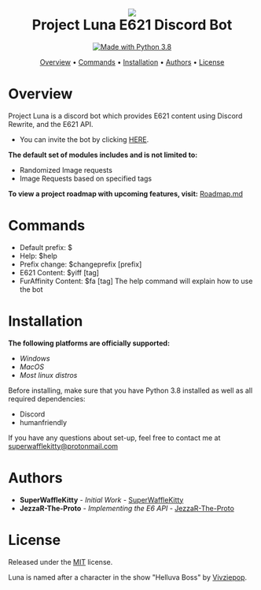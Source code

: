 <h1 align="center">
  <br>
  <a href="https://github.com/SuperWaffleKitty/Project-Luna"><img src="https://imgur.com/zX01Tgk.png"></a>
  <br>
  Project Luna E621 Discord Bot
  <br>
</h1>

<p align="center">
  <a href="https://www.python.org/downloads/">
    <img src="https://img.shields.io/badge/Made%20With-Python%203.8-blue.svg?style=for-the-badge" alt="Made with Python 3.8">
  </a>

<p align="center">
  <a href="#overview">Overview</a>
  •
  <a href="#Commands">Commands</a>
  •
  <a href="#installation">Installation</a>
  •
  <a href="#Authors">Authors</a>
  •
  <a href="#license">License</a>
</p>

# Overview

Project Luna is a discord bot which provides E621 content using Discord Rewrite, and the E621 API.

* You can invite the bot by clicking [HERE](https://discordapp.com/oauth2/authorize?client_id=653789363465093132&scope=bot&permissions=117760).

**The default set of modules includes and is not limited to:**

- Randomized Image requests
- Image Requests based on specified tags

**To view a project roadmap with upcoming features, visit:** [Roadmap.md](Roadmap.md)


# Commands
- Default prefix: $
- Help: $help
- Prefix change: $changeprefix [prefix]
- E621 Content: $yiff [tag]
- FurAffinity Content: $fa [tag]
The help command will explain how to use the bot


# Installation

**The following platforms are officially supported:**

- *Windows*
- *MacOS*
- *Most linux distros*

Before installing, make sure that you have Python 3.8 installed as well as all required dependencies:
- Discord
- humanfriendly

If you have any questions about set-up, feel free to contact me at superwafflekitty@protonmail.com

# Authors

* **SuperWaffleKitty** - *Initial Work* - [SuperWaffleKitty](https://github.com/SuperWaffleKitty)
* **JezzaR-The-Proto** - *Implementing the E6 API* - [JezzaR-The-Proto](https://github.com/JezzaR-The-Proto)

# License

Released under the [MIT](https://mit-license.org/) license.

Luna is named after a character in the show "Helluva Boss" by
[Vivziepop](https://www.youtube.com/user/SpindleHorse).
